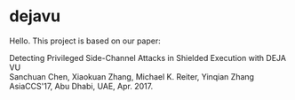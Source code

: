 # dejavu
Hello. This project is based on our paper:

Detecting Privileged Side-Channel Attacks in Shielded Execution with DEJA VU
<br>
Sanchuan Chen, Xiaokuan Zhang, Michael K. Reiter, Yinqian Zhang
<br>
AsiaCCS'17, Abu Dhabi, UAE, Apr. 2017.
<br>

